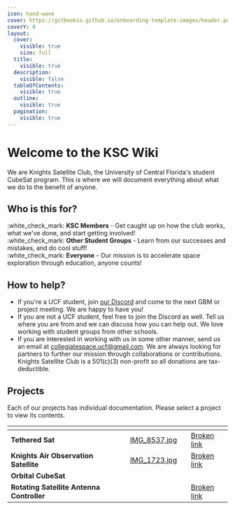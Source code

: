 ```yaml
---
icon: hand-wave
cover: https://gitbookio.github.io/onboarding-template-images/header.png
coverY: 0
layout:
  cover:
    visible: true
    size: full
  title:
    visible: true
  description:
    visible: false
  tableOfContents:
    visible: true
  outline:
    visible: true
  pagination:
    visible: true
---
```


# Welcome to the KSC Wiki

We are Knights Satellite Club, the University of Central Florida's student CubeSat program. This is where we will document everything about what we do to the benefit of anyone.

## Who is this for?

:white\_check\_mark: **KSC Members** - Get caught up on how the club works, what we've done, and start getting involved!\
:white\_check\_mark: **Other Student Groups** - Learn from our successes and mistakes, and do cool stuff!\
:white\_check\_mark: **Everyone** - Our mission is to accelerate space exploration through education, anyone counts!

## How to help?

* If you're a UCF student, join [our Discord](https://discord.gg/fjKyphuaht) and come to the next GBM or project meeting. We are happy to have you!
* If you are not a UCF student, feel free to join the Discord as well. Tell us where you are from and we can discuss how you can help out. We love working with student groups from other schools.
* If you are interested in working with us in some other manner, send us an email at [collegiatespace.ucf@gmail.com](mailto:collegiatespace.ucf@gmail.com). We are always looking for partners to further our mission through collaborations or contributions. Knights Satellite Club is a 501(c)(3) non-profit so all donations are tax-deductible.

## Projects

Each of our projects has individual documentation. Please select a project to view its contents.

<table data-view="cards"><thead><tr><th></th><th></th><th data-hidden data-card-cover data-type="files"></th><th data-hidden></th><th data-hidden data-card-target data-type="content-ref"></th></tr></thead><tbody><tr><td><strong>Tethered Sat</strong></td><td></td><td><a href=".gitbook/assets/IMG_8537.jpg">IMG_8537.jpg</a></td><td></td><td><a href="broken-reference">Broken link</a></td></tr><tr><td><strong>Knights Air Observation Satellite</strong></td><td></td><td><a href=".gitbook/assets/IMG_1723.jpg">IMG_1723.jpg</a></td><td></td><td><a href="broken-reference">Broken link</a></td></tr><tr><td><strong>Orbital CubeSat</strong></td><td></td><td></td><td></td><td></td></tr><tr><td><strong>Rotating Satellite Antenna Controller</strong></td><td></td><td></td><td></td><td><a href="broken-reference">Broken link</a></td></tr></tbody></table>



